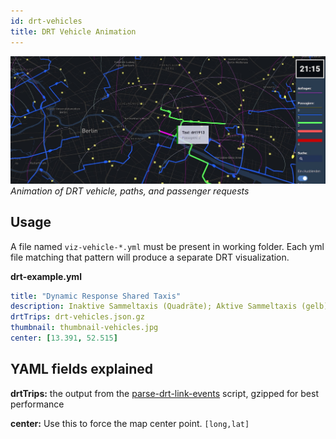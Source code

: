 ```yaml
---
id: drt-vehicles
title: DRT Vehicle Animation
---
```


![DRT banner](assets/drt.jpg)
_Animation of DRT vehicle, paths, and passenger requests_

## Usage

A file named `viz-vehicle-*.yml` must be present in working folder. Each yml file matching that pattern will produce a separate DRT visualization.

**drt-example.yml**

```yaml
title: "Dynamic Response Shared Taxis"
description: Inaktive Sammeltaxis (Quadräte); Aktive Sammeltaxis (gelb)
drtTrips: drt-vehicles.json.gz
thumbnail: thumbnail-vehicles.jpg
center: [13.391, 52.515]
```

## YAML fields explained

**drtTrips:** the output from the [parse-drt-link-events](https://github.com/aftersim/aftersim.github.io/raw/source/scripts/parse-drt-link-events.py) script, gzipped for best performance

**center:** Use this to force the map center point. `[long,lat]`
